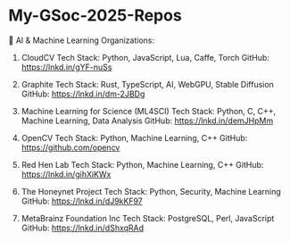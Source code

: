# My-GSoc-2025-Repos


🔗 AI & Machine Learning Organizations:
1. CloudCV
Tech Stack: Python, JavaScript, Lua, Caffe, Torch
GitHub: https://lnkd.in/gYF-nuSs

2. Graphite
Tech Stack: Rust, TypeScript, AI, WebGPU, Stable Diffusion
GitHub: https://lnkd.in/dm-2JBDg

3. Machine Learning for Science (ML4SCI)
Tech Stack: Python, C, C++, Machine Learning, Data Analysis
GitHub: https://lnkd.in/demJHpMm

4. OpenCV
Tech Stack: Python, Machine Learning, C++
GitHub: https://github.com/opencv

5. Red Hen Lab
Tech Stack: Python, Machine Learning, C++
GitHub: https://lnkd.in/gihXiKWx

6. The Honeynet Project
Tech Stack: Python, Security, Machine Learning
GitHub: https://lnkd.in/dJ9kKF97

7. MetaBrainz Foundation Inc
Tech Stack: PostgreSQL, Perl, JavaScript
GitHub: https://lnkd.in/dShxqRAd
